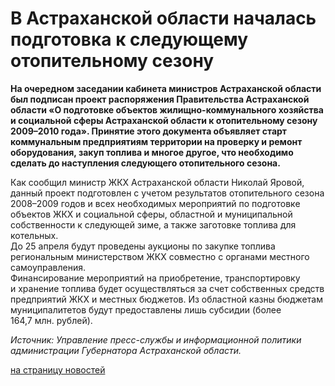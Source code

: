 # В Астраханской области началась подготовка к следующему отопительному сезону

**На очередном заседании кабинета министров Астраханской области был подписан проект распоряжения Правительства Астраханской области «О подготовке объектов жилищно-коммунального хозяйства и социальной сферы Астраханской области к отопительному сезону 2009–2010 года». Принятие этого документа объявляет старт коммунальным предприятиям территории на проверку и ремонт оборудования, закуп топлива и многое другое, что необходимо сделать до наступления следующего отопительного сезона.**  
  
Как сообщил министр ЖКХ Астраханской области Николай Яровой, данный проект
подготовлен с учетом результатов отопительного сезона 2008–2009 годов и всех
необходимых мероприятий по подготовке объектов ЖКХ и социальной сферы,
областной и муниципальной собственности к следующей зиме, а также заготовке
топлива для котельных.  
До 25 апреля будут проведены аукционы по закупке топлива региональным
министерством ЖКХ совместно с органами местного самоуправления.  
Финансирование мероприятий на приобретение, транспортировку и хранение топлива
будет осуществляться за счет собственных средств предприятий ЖКХ и местных
бюджетов. Из областной казны бюджетам муниципалитетов будут предоставлены лишь
субсидии (более 164,7 млн. рублей).

_Источник: Управление пресс-службы и информационной политики администрации
Губернатора Астраханской области._

[на страницу новостей](http://www.teplokomplekt.com/news.shtml)


